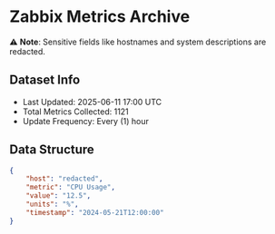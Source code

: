 # Zabbix Metrics Archive

⚠️ **Note**: Sensitive fields like hostnames and system descriptions are redacted.

## Dataset Info
- Last Updated: 2025-06-11 17:00 UTC
- Total Metrics Collected: 1121
- Update Frequency: Every (1) hour

## Data Structure
```json
{
    "host": "redacted",
    "metric": "CPU Usage",
    "value": "12.5",
    "units": "%",
    "timestamp": "2024-05-21T12:00:00"
}
```
